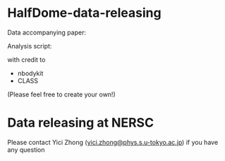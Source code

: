 # HalfDome-data-releasing

Data accompanying paper:

Analysis script: 

with credit to
- nbodykit
- CLASS

(Please feel free to create your own!)

# Data releasing at NERSC

Please contact Yici Zhong (yici.zhong@phys.s.u-tokyo.ac.jp) if you have any question 
